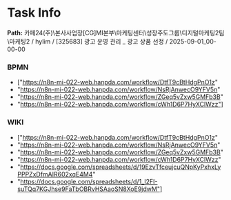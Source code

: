 # Task Info

**Path:** 카페24(주)\본사사업장\[CG]MI본부\마케팅센터\성장주도그룹\디지털마케팅2팀\마케팅2 / hylim / [325683] 광고 운영 관리 _ 광고 상품 선정 / 2025-09-01_00-00-00

### BPMN
- ["https://n8n-mi-022-web.hanpda.com/workflow/DtfT9cBtHdgPnO1z"
- "https://n8n-mi-022-web.hanpda.com/workflow/NsRjAnwecO9YFV5n"
- "https://n8n-mi-022-web.hanpda.com/workflow/ZGeq5vZxw5GMFb3B"
- "https://n8n-mi-022-web.hanpda.com/workflow/cWh1D6P7HyXClWzz"]

### WIKI
- ["https://n8n-mi-022-web.hanpda.com/workflow/DtfT9cBtHdgPnO1z"
- "https://n8n-mi-022-web.hanpda.com/workflow/NsRjAnwecO9YFV5n"
- "https://n8n-mi-022-web.hanpda.com/workflow/ZGeq5vZxw5GMFb3B"
- "https://n8n-mi-022-web.hanpda.com/workflow/cWh1D6P7HyXClWzz"
- "https://docs.google.com/spreadsheets/d/19EzvTfceujcuQNpKyPxhxLyPPPZxDfmAIR602xqE4M4"
- "https://docs.google.com/spreadsheets/d/1_l2FI-suTQq7KGJhse9FaTbOBRvHSAaoSN8XoE9jdwM"]

